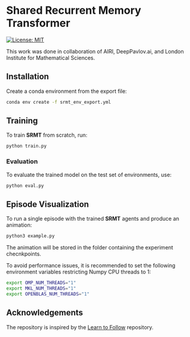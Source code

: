 # Shared Recurrent Memory Transformer

[![License: MIT](https://img.shields.io/badge/License-MIT-blue.svg)](https://github.com/Aloriosa/srmt/blob/main/LICENSE)

This work was done in collaboration of AIRI, DeepPavlov.ai, and London Institute for Mathematical Sciences.

## Installation

Create a conda environment from the export file:
```bash
conda env create -f srmt_env_export.yml
```
## Training

To train **SRMT** from scratch, run:

```bash
python train.py
```

### Evaluation 
To evaluate the trained model on the test set of environments, use:
```bash
python eval.py
```

## Episode Visualization

To run a single episode with the trained **SRMT** agents and produce an animation:

```bash
python3 example.py
```

The animation will be stored in the folder containing the experiment checnkpoints.

To avoid performance issues, it is recommended to set the following environment variables restricting Numpy CPU threads to 1:

```bash
export OMP_NUM_THREADS="1" 
export MKL_NUM_THREADS="1" 
export OPENBLAS_NUM_THREADS="1"
```


## Acknowledgements

The repository is inspired by the [Learn to Follow](https://github.com/AIRI-Institute/learn-to-follow) repository.
